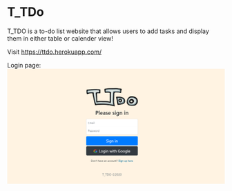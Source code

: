 # T_TDo

T_TDO is a to-do list website that allows users to add tasks and display them in either table or calender view!

Visit https://ttdo.herokuapp.com/

Login page:
![Login page](pictures/login.PNG?raw=true)
